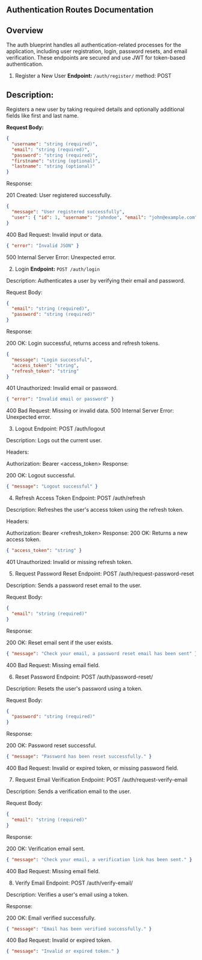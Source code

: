 ## Authentication Routes Documentation

## Overview
The auth blueprint handles all authentication-related processes for the application, including user registration, login, password resets, and email verification. These endpoints are secured and use JWT for token-based authentication.

1. Register a New User
**Endpoint:**
`/auth/register/`
method: POST

## Description:
Registers a new user by taking required details and optionally additional fields like first and last name.

**Request Body:**

```json
{
  "username": "string (required)",
  "email": "string (required)",
  "password": "string (required)",
  "firstname": "string (optional)",
  "lastname": "string (optional)"
}
```
Response:

201 Created: User registered successfully.
```json
{
  "message": "User registered successfully",
  "user": { "id": 1, "username": "johndoe", "email": "john@example.com" }
}
```

400 Bad Request: Invalid input or data.
```json
{ "error": "Invalid JSON" }
```
500 Internal Server Error: Unexpected error.


2. Login
**Endpoint:**
`POST /auth/login`

Description:
Authenticates a user by verifying their email and password.

Request Body:

```json
{
  "email": "string (required)",
  "password": "string (required)"
}
```
Response:

200 OK: Login successful, returns access and refresh tokens.
```json
{
  "message": "Login successful",
  "access_token": "string",
  "refresh_token": "string"
}
```

401 Unauthorized: Invalid email or password.
```json
{ "error": "Invalid email or password" }
```
400 Bad Request: Missing or invalid data.
500 Internal Server Error: Unexpected error.


3. Logout
Endpoint:
POST /auth/logout

Description:
Logs out the current user.

Headers:

Authorization: Bearer <access_token>
Response:

200 OK: Logout successful.
```json
{ "message": "Logout successful" }
```

4. Refresh Access Token
Endpoint:
POST /auth/refresh

Description:
Refreshes the user's access token using the refresh token.

Headers:

Authorization: Bearer <refresh_token>
Response:
200 OK: Returns a new access token.
```json
{ "access_token": "string" }
```
401 Unauthorized: Invalid or missing refresh token.


5. Request Password Reset
Endpoint:
POST /auth/request-password-reset

Description:
Sends a password reset email to the user.

Request Body:

```json
{
  "email": "string (required)"
}
```
Response:

200 OK: Reset email sent if the user exists.
```json
{ "message": "Check your email, a password reset email has been sent" }
```
400 Bad Request: Missing email field.


6. Reset Password
Endpoint:
POST /auth/password-reset/<token>

Description:
Resets the user's password using a token.

Request Body:

```json
{
  "password": "string (required)"
}
```
Response:

200 OK: Password reset successful.
```json
{ "message": "Password has been reset successfully." }
```
400 Bad Request: Invalid or expired token, or missing password field.


7. Request Email Verification
Endpoint:
POST /auth/request-verify-email

Description:
Sends a verification email to the user.

Request Body:

```json
{
  "email": "string (required)"
}
```
Response:

200 OK: Verification email sent.
```json
{ "message": "Check your email, a verification link has been sent." }
```
400 Bad Request: Missing email field.


8. Verify Email
Endpoint:
POST /auth/verify-email/<token>

Description:
Verifies a user's email using a token.

Response:

200 OK: Email verified successfully.
```json
{ "message": "Email has been verified successfully." }
```

400 Bad Request: Invalid or expired token.
```json
{ "message": "Invalid or expired token." }
```
